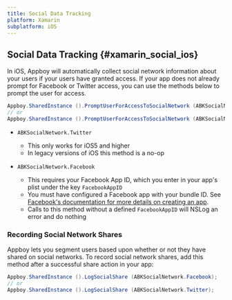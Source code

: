 ```yaml
---
title: Social Data Tracking
platform: Xamarin
subplatform: iOS
---
```

## Social Data Tracking {#xamarin_social_ios}

In iOS, Appboy will automatically collect social network information about your users if your users have granted access. If your app does not already prompt for Facebook or Twitter access, you can use the methods below to prompt the user for access.

```csharp
Appboy.SharedInstance ().PromptUserForAccessToSocialNetwork (ABKSocialNetwork.Facebook);
// or
Appboy.SharedInstance ().PromptUserForAccessToSocialNetwork (ABKSocialNetwork.Twitter);
```

- `ABKSocialNetwork.Twitter`
    - This only works for iOS5 and higher
  - In legacy versions of iOS this method is a no-op

- `ABKSocialNetwork.Facebook`
    - This requires your Facebook App ID, which you enter in your app's plist under the key `FacebookAppID`
    - You must have configured a Facebook app with your bundle ID. See [Facebook's documentation for more details on creating an app][1].
    - Calls to this method without a defined `FacebookAppID` will NSLog an error and do nothing

### Recording Social Network Shares

Appboy lets you segment users based upon whether or not they have shared on social networks. To record social network shares, add this method after a successful share action in your app:

```csharp
Appboy.SharedInstance ().LogSocialShare (ABKSocialNetwork.Facebook);
// or
Appboy.SharedInstance ().LogSocialShare (ABKSocialNetwork.Twitter);
```

[1]: https://developers.facebook.com/docs/getting-started/facebook-sdk-for-ios/ "Create A Facebook App"
